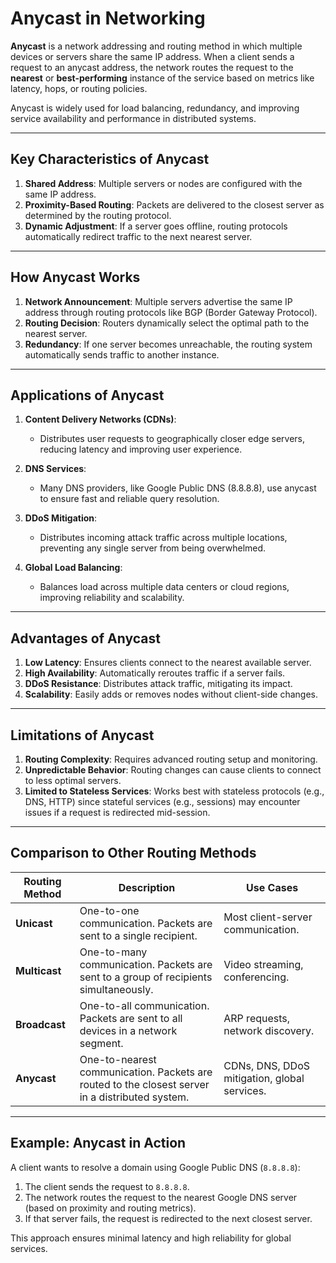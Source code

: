 # Anycast in Networking

**Anycast** is a network addressing and routing method in which multiple devices or servers share the same IP address. When a client sends a request to an anycast address, the network routes the request to the **nearest** or **best-performing** instance of the service based on metrics like latency, hops, or routing policies.

Anycast is widely used for load balancing, redundancy, and improving service availability and performance in distributed systems.

---

## Key Characteristics of Anycast

1. **Shared Address**: Multiple servers or nodes are configured with the same IP address.
2. **Proximity-Based Routing**: Packets are delivered to the closest server as determined by the routing protocol.
3. **Dynamic Adjustment**: If a server goes offline, routing protocols automatically redirect traffic to the next nearest server.

---

## How Anycast Works

1. **Network Announcement**: Multiple servers advertise the same IP address through routing protocols like BGP (Border Gateway Protocol).
2. **Routing Decision**: Routers dynamically select the optimal path to the nearest server.
3. **Redundancy**: If one server becomes unreachable, the routing system automatically sends traffic to another instance.

---

## Applications of Anycast

1. **Content Delivery Networks (CDNs)**:
    - Distributes user requests to geographically closer edge servers, reducing latency and improving user experience.

2. **DNS Services**:
    - Many DNS providers, like Google Public DNS (8.8.8.8), use anycast to ensure fast and reliable query resolution.

3. **DDoS Mitigation**:
    - Distributes incoming attack traffic across multiple locations, preventing any single server from being overwhelmed.

4. **Global Load Balancing**:
    - Balances load across multiple data centers or cloud regions, improving reliability and scalability.

---

## Advantages of Anycast

1. **Low Latency**: Ensures clients connect to the nearest available server.
2. **High Availability**: Automatically reroutes traffic if a server fails.
3. **DDoS Resistance**: Distributes attack traffic, mitigating its impact.
4. **Scalability**: Easily adds or removes nodes without client-side changes.

---

## Limitations of Anycast

1. **Routing Complexity**: Requires advanced routing setup and monitoring.
2. **Unpredictable Behavior**: Routing changes can cause clients to connect to less optimal servers.
3. **Limited to Stateless Services**: Works best with stateless protocols (e.g., DNS, HTTP) since stateful services (e.g., sessions) may encounter issues if a request is redirected mid-session.

---

## Comparison to Other Routing Methods

| **Routing Method** | **Description**                                                                                       | **Use Cases**                               |
|---------------------|-----------------------------------------------------------------------------------------------------|---------------------------------------------|
| **Unicast**         | One-to-one communication. Packets are sent to a single recipient.                                   | Most client-server communication.          |
| **Multicast**       | One-to-many communication. Packets are sent to a group of recipients simultaneously.                | Video streaming, conferencing.             |
| **Broadcast**       | One-to-all communication. Packets are sent to all devices in a network segment.                     | ARP requests, network discovery.           |
| **Anycast**         | One-to-nearest communication. Packets are routed to the closest server in a distributed system.     | CDNs, DNS, DDoS mitigation, global services.|

---

## Example: Anycast in Action

A client wants to resolve a domain using Google Public DNS (`8.8.8.8`):
1. The client sends the request to `8.8.8.8`.
2. The network routes the request to the nearest Google DNS server (based on proximity and routing metrics).
3. If that server fails, the request is redirected to the next closest server.

This approach ensures minimal latency and high reliability for global services.
